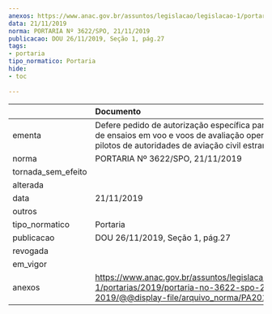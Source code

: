 ```yaml
---
anexos: https://www.anac.gov.br/assuntos/legislacao/legislacao-1/portarias/2019/portaria-no-3622-spo-21-11-2019/@@display-file/arquivo_norma/PA2019-3622.pdf
data: 21/11/2019
norma: PORTARIA Nº 3622/SPO, 21/11/2019
publicacao: DOU 26/11/2019, Seção 1, pág.27
tags:
- portaria
tipo_normatico: Portaria
hide: 
- toc 
 
---
```


|                    | Documento                                                                                                                                                           |
|:-------------------|:--------------------------------------------------------------------------------------------------------------------------------------------------------------------|
| ementa             | Defere pedido de autorização específica para realização de ensaios em voo e voos de avaliação operacional por pilotos de autoridades de aviação civil estrangeiras. |
| norma              | PORTARIA Nº 3622/SPO, 21/11/2019                                                                                                                                    |
| tornada_sem_efeito |                                                                                                                                                                     |
| alterada           |                                                                                                                                                                     |
| data               | 21/11/2019                                                                                                                                                          |
| outros             |                                                                                                                                                                     |
| tipo_normatico     | Portaria                                                                                                                                                            |
| publicacao         | DOU 26/11/2019, Seção 1, pág.27                                                                                                                                     |
| revogada           |                                                                                                                                                                     |
| em_vigor           |                                                                                                                                                                     |
| anexos             | https://www.anac.gov.br/assuntos/legislacao/legislacao-1/portarias/2019/portaria-no-3622-spo-21-11-2019/@@display-file/arquivo_norma/PA2019-3622.pdf                |